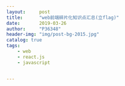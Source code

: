 ```yaml
---
layout:     post
title:      "web前端碎片化知识点汇总(立flag)"
date:       2019-03-26
author:     "P36348"
header-img: "img/post-bg-2015.jpg"
catalog: true
tags:
    - web
    - react.js
    - javascript


---
```


